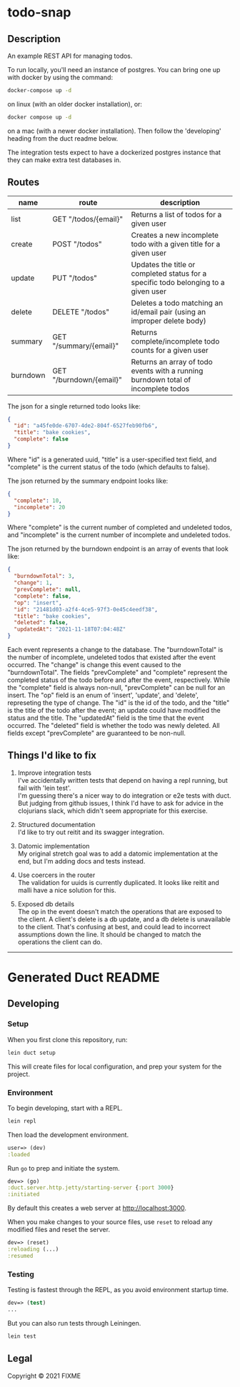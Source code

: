 # todo-snap

## Description

An example REST API for managing todos.

To run locally, you'll need an instance of postgres. You can bring one up with docker by using the command:

```sh
docker-compose up -d
```

on linux (with an older docker installation), or:

```sh
docker compose up -d
```

on a mac (with a newer docker installation). Then follow the 'developing' heading from the duct readme below.

The integration tests expect to have a dockerized postgres instance that they can make extra test databases in.

## Routes

| name     | route                   | description                                                                         |
| -------- | ----------------------- | ----------------------------------------------------------------------------------- |
| list     | GET "/todos/{email}"    | Returns a list of todos for a given user                                            |
| create   | POST "/todos"           | Creates a new incomplete todo with a given title for a given user                   |
| update   | PUT "/todos"            | Updates the title or completed status for a specific todo belonging to a given user |
| delete   | DELETE "/todos"         | Deletes a todo matching an id/email pair (using an improper delete body)            |
| summary  | GET "/summary/{email}"  | Returns complete/incomplete todo counts for a given user                            |
| burndown | GET "/burndown/{email}" | Returns an array of todo events with a running burndown total of incomplete todos   |

The json for a single returned todo looks like:

```json
{
  "id": "a45fe0de-6707-4de2-804f-6527feb90fb6",
  "title": "bake cookies",
  "complete": false
}
```

Where "id" is a generated uuid, "title" is a user-specified text field, and "complete" is the current status of the todo (which defaults to false).

The json returned by the summary endpoint looks like:

```json
{
  "complete": 10,
  "incomplete": 20
}
```

Where "complete" is the current number of completed and undeleted todos, and "incomplete" is the current number of incomplete and undeleted todos.

The json returned by the burndown endpoint is an array of events that look like:

```json
{
  "burndownTotal": 3,
  "change": 1,
  "prevComplete": null,
  "complete": false,
  "op": "insert",
  "id": "21481d03-a2f4-4ce5-97f3-0e45c4eedf38",
  "title": "bake cookies",
  "deleted": false,
  "updatedAt": "2021-11-18T07:04:48Z"
}
```

Each event represents a change to the database. The "burndownTotal" is the number of incomplete, undeleted todos that existed after the event occurred. The "change" is change this event caused to the "burndownTotal". The fields "prevComplete" and "complete" represent the completed status of the todo before and after the event, respectively. While the "complete" field is always non-null, "prevComplete" can be null for an insert. The "op" field is an enum of 'insert', 'update', and 'delete', represeting the type of change. The "id" is the id of the todo, and the "title" is the title of the todo after the event; an update could have modified the status and the title. The "updatedAt" field is the time that the event occurred. The "deleted" field is whether the todo was newly deleted. All fields except "prevComplete" are guaranteed to be non-null.

## Things I'd like to fix

1. Improve integration tests  
   I've accidentally written tests that depend on having a repl running, but fail with 'lein test'.  
   I'm guessing there's a nicer way to do integration or e2e tests with duct. But judging from github issues, I think I'd have to ask for advice in the clojurians slack, which didn't seem appropriate for this exercise.

2. Structured documentation  
   I'd like to try out reitit and its swagger integration.

3. Datomic implementation  
   My original stretch goal was to add a datomic implementation at the end, but I'm adding docs and tests instead.

4. Use coercers in the router  
   The validation for uuids is currently duplicated. It looks like reitit and malli have a nice solution for this.

5. Exposed db details  
   The op in the event doesn't match the operations that are exposed to the client. A client's delete is a db update, and a db delete is unavailable to the client. That's confusing at best, and could lead to incorrect assumptions down the line. It should be changed to match the operations the client can do.

---

# Generated Duct README

## Developing

### Setup

When you first clone this repository, run:

```sh
lein duct setup
```

This will create files for local configuration, and prep your system
for the project.

### Environment

To begin developing, start with a REPL.

```sh
lein repl
```

Then load the development environment.

```clojure
user=> (dev)
:loaded
```

Run `go` to prep and initiate the system.

```clojure
dev=> (go)
:duct.server.http.jetty/starting-server {:port 3000}
:initiated
```

By default this creates a web server at <http://localhost:3000>.

When you make changes to your source files, use `reset` to reload any
modified files and reset the server.

```clojure
dev=> (reset)
:reloading (...)
:resumed
```

### Testing

Testing is fastest through the REPL, as you avoid environment startup
time.

```clojure
dev=> (test)
...
```

But you can also run tests through Leiningen.

```sh
lein test
```

## Legal

Copyright © 2021 FIXME
